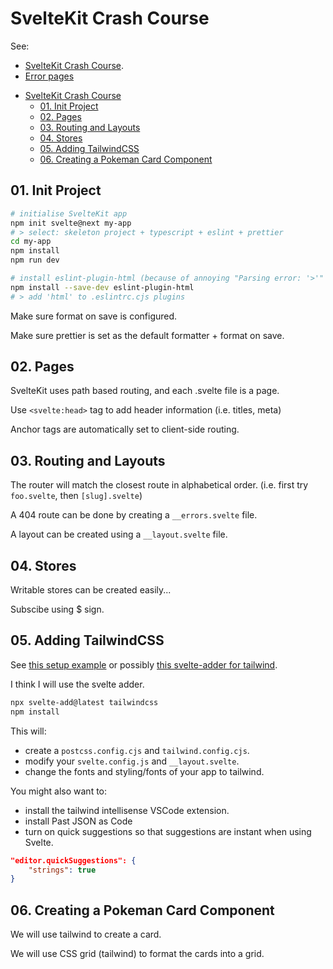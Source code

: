 # SvelteKit Crash Course

See:
* [SvelteKit Crash Course](https://www.youtube.com/watch?v=UU7MgYIbtAk).
* [Error pages](https://www.youtube.com/watch?v=OdQruaoDVj0)

- [SvelteKit Crash Course](#sveltekit-crash-course)
  - [01. Init Project](#01-init-project)
  - [02. Pages](#02-pages)
  - [03. Routing and Layouts](#03-routing-and-layouts)
  - [04. Stores](#04-stores)
  - [05. Adding TailwindCSS](#05-adding-tailwindcss)
  - [06. Creating a Pokeman Card Component](#06-creating-a-pokeman-card-component)

## 01. Init Project

```bash
# initialise SvelteKit app
npm init svelte@next my-app
# > select: skeleton project + typescript + eslint + prettier
cd my-app
npm install
npm run dev

# install eslint-plugin-html (because of annoying "Parsing error: '>'" in html files)
npm install --save-dev eslint-plugin-html
# > add 'html' to .eslintrc.cjs plugins
```

Make sure format on save is configured.

Make sure prettier is set as the default formatter + format on save.

## 02. Pages

SvelteKit uses path based routing, and each .svelte file is a page.

Use `<svelte:head>` tag to add header information (i.e. titles, meta)

Anchor tags are automatically set to client-side routing.

## 03. Routing and Layouts

The router will match the closest route in alphabetical order. (i.e. first try `foo.svelte`, then `[slug].svelte`)

A 404 route can be done by creating a `__errors.svelte` file.

A layout can be created using a `__layout.svelte` file.

## 04. Stores

Writable stores can be created easily...

Subscibe using $ sign.

## 05. Adding TailwindCSS

See [this setup example](https://jsco.dev/blog/how-to-set-up-tailwindcss-with-svelte-kit)
or possibly [this svelte-adder for tailwind](https://github.com/svelte-add/tailwindcss).

I think I will use the svelte adder.

```bash
npx svelte-add@latest tailwindcss
npm install
```
This will:
* create a `postcss.config.cjs` and `tailwind.config.cjs`.
* modify your `svelte.config.js` and `__layout.svelte`.
* change the fonts and styling/fonts of your app to tailwind.

You might also want to:
* install the tailwind intellisense VSCode extension.
* install Past JSON as Code
* turn on quick suggestions so that suggestions are instant when using Svelte.
```json
"editor.quickSuggestions": {
    "strings": true
}
```

## 06. Creating a Pokeman Card Component

We will use tailwind to create a card.

We will use CSS grid (tailwind) to format the cards into a grid.
